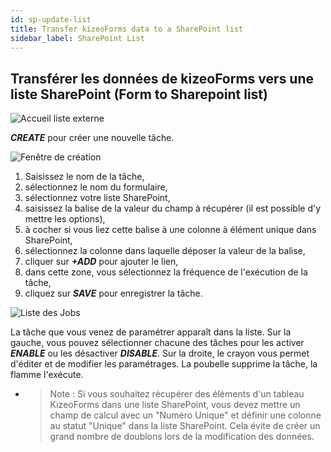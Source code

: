 ```yaml
---
id: sp-update-list
title: Transfer kizeoForms data to a SharePoint list
sidebar_label: SharePoint List
---
```


## Transférer les données de kizeoForms vers une liste SharePoint (Form to Sharepoint list)

<img src="/kizeo-forms-documentations/img/sp2/fr/Listex-01.jpg" alt="Accueil liste externe" />

***CREATE*** pour créer une nouvelle tâche.

<img src="/kizeo-forms-documentations/img/sp2/fr/Listex-02.jpg" alt="Fenêtre de création" />

1. Saisissez le nom de la tâche,
2. sélectionnez le nom du formulaire,
3. sélectionnez votre liste SharePoint,
4. saisissez la balise de la valeur du champ à récupérer (il est possible d'y mettre les options),
5. à cocher si vous liez cette balise à une colonne à élément unique dans SharePoint,
6. sélectionnez la colonne dans laquelle déposer la valeur de la balise,
7. cliquer sur ***+ADD*** pour ajouter le lien,
8. dans cette zone, vous sélectionnez la fréquence de l'exécution de la tâche,
9. cliquez sur ***SAVE*** pour enregistrer la tâche.

<img src="/kizeo-forms-documentations/img/sp2/fr/Listex-03.jpg" alt="Liste des Jobs" />

La tâche que vous venez de paramétrer apparaît dans la liste. Sur la gauche, vous pouvez sélectionner chacune des tâches pour les activer ***ENABLE*** ou les désactiver ***DISABLE***. Sur la droite, le crayon vous permet d'éditer et de modifier les paramétrages. La poubelle supprime la tâche, la flamme l'exécute.
    
- 
    >Note :
    >Si vous souhaitez récupérer des éléments d'un tableau KizeoForms dans une liste SharePoint, vous devez mettre un champ de calcul avec un "Numéro Unique" et définir une colonne au statut "Unique" dans la liste SharePoint. 
    >Cela évite de créer un grand nombre de doublons lors de la modification des données.
